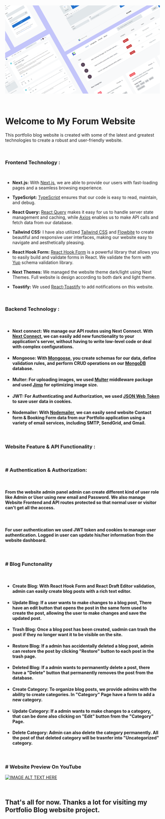 ![My Forum website project](https://github.com/rostamali/my-forum/blob/main/public/my-forum-website-preview.png 'My Forum website project')

</br>

# Welcome to My Forum Website

<p>This portfolio blog website is created with some of the latest and greatest technologies to create a robust and user-friendly website.</p>

</br>

### **Frontend Technology :**

</br>

-   **Next.js:** With [Next.js](https://nextjs.org/), we are able to provide our users with fast-loading pages and a seamless browsing experience.
-   **TypeScript:** [TypeScript](https://www.typescriptlang.org/) ensures that our code is easy to read, maintain, and debug.

-   **React Query:** [React Query](https://tanstack.com/query/latest) makes it easy for us to handle server state management and caching, while [Axios](https://axios-http.com/docs/intro) enables us to make API calls and fetch data from our database.

-   **Tailwind CSS:** I have also utilized [Tailwind CSS](https://tailwindcss.com/) and [Flowbite](https://flowbite-react.com/) to create beautiful and responsive user interfaces, making our website easy to navigate and aesthetically pleasing.

-   **React Hook Form:** [React Hook Form](https://react-hook-form.com/) is a powerful library that allows you to easily build and validate forms in React. We validate the form with [Yup](https://www.npmjs.com/package/yup) schema validation library.

-   **Next Themes:** We managed the website theme dark/light using Next Themes. Full website is design according to both dark and light theme.

-   **Toastify:** We used [React-Toastify](https://www.npmjs.com/package/react-toastify) to add notifications on this website.

</br>

### **Backend Technology :**

</br>

-   #### Next connect: We manage our API routes using Next Connect. With [Next Connect](https://github.com/hoangvvo/next-connect), we can easily add new functionality to your application's server, without having to write low-level code or deal with complex configurations.

-   #### Mongoose: With [Mongoose](https://mongoosejs.com/), you create schemas for our data, define validation rules, and perform CRUD operations on our [MongoDB](https://www.mongodb.com/) database.

-   #### Multer: For uploading images, we used [Multer](https://www.npmjs.com/package/multer) middleware package and used [Jimp](https://www.npmjs.com/package/jimp) for optimizing image size.

-   #### JWT: For Authenticating and Authorization, we used [JSON Web Token](https://jwt.io/) to save user data in cookies.

-   #### Nodemailer: With [Nodemailer](https://nodemailer.com/about/), we can easily send website Contact form & Booking Form data from our Portfolio application using a variety of email services, including SMTP, SendGrid, and Gmail.

</br>

### **Website Feature & API Functionality :**

</br>

### **# Authentication & Authorization:**

</br>

#### From the website admin panel admin can create different kind of user role like Admin or User using new email and Password. We also manage Website Frontend and API routes protected so that normal user or visitor can't get all the access.

</br>

#### For user authentication we used JWT token and cookies to manage user authentication. Logged in user can update his/her information from the website dashboard.

</br>

### **# Blog Functonality**

</br>

-   #### **Create Blog:** With React Hook Form and React Draft Editor validation, admin can easily create blog posts with a rich text editor.

-   #### **Update Blog:** If a user wants to make changes to a blog post, There have an edit button that opens the post in the same form used to create the post, allowing the user to make changes and save the updated post.
-   #### **Trash Blog:** Once a blog post has been created, uadmin can trash the post if they no longer want it to be visible on the site.
-   #### **Restore Blog:** If a admin has accidentally deleted a blog post, admin can restore the post by clicking "Restore" button to each post in the trash page.
-   #### **Deleted Blog:** If a admin wants to permanently delete a post, there have a "Delete" button that permanently removes the post from the database.

-   #### **Create Category:** To organize blog posts, we provide admins with the ability to create categories. In "Category" Page have a form to add a new category.

-   #### **Update Category:** If a admin wants to make changes to a category, that can be done also clicking on "Edit" button from the "Category" Page.

-   #### **Delete Category:** Admin can also delete the category permanently. All the post of that deleted category will be trasnfer into **"Uncategorized"** category.

</br>

### **# Website Preview On YouTube**

[![IMAGE ALT TEXT HERE](http://img.youtube.com/vi/nlxz1OO_u7o/0.jpg)](http://www.youtube.com/watch?v=nlxz1OO_u7o)

</br>

## That's all for now. Thanks a lot for visiting my Portfolio Blog website project.
